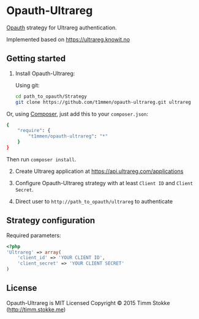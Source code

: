 Opauth-Ultrareg
=============
[Opauth][1] strategy for Ultrareg authentication.

Implemented based on https://ultrareg.knowit.no

Getting started
----------------
1. Install Opauth-Ultrareg:

   Using git:
   ```bash
   cd path_to_opauth/Strategy
   git clone https://github.com/t1mmen/opauth-ultrareg.git ultrareg
   ```

  Or, using [Composer](https://getcomposer.org/), just add this to your `composer.json`:

   ```bash
   {
       "require": {
           "t1mmen/opauth-ultrareg": "*"
       }
   }
   ```
   Then run `composer install`.


2. Create Ultrareg application at https://api.ultrareg.com/applications

3. Configure Opauth-Ultrareg strategy with at least `Client ID` and `Client Secret`.

4. Direct user to `http://path_to_opauth/ultrareg` to authenticate

Strategy configuration
----------------------

Required parameters:

```php
<?php
'Ultrareg' => array(
	'client_id' => 'YOUR CLIENT ID',
	'client_secret' => 'YOUR CLIENT SECRET'
)
```

License
---------
Opauth-Ultrareg is MIT Licensed
Copyright © 2015 Timm Stokke (http://timm.stokke.me)

[1]: https://github.com/opauth/opauth

